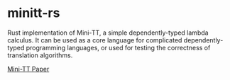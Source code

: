 # minitt-rs

Rust implementation of Mini-TT, a simple dependently-typed lambda calculus.
It can be used as a core language for complicated dependently-typed programming
languages, or used for testing the correctness of translation algorithms.

[Mini-TT Paper](http://www.cse.chalmers.se/~bengt/papers/GKminiTT.pdf)
